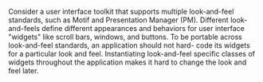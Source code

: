 Consider a user interface toolkit that supports multiple look-and-feel standards, such as Motif and Presentation Manager (PM). Different look-and-feels define different appearances and behaviors for user interface "widgets" like scroll bars, windows, and buttons. To be portable across look-and-feel standards, an application should not hard- code its widgets for a particular look and feel. Instantiating look-and-feel specific classes of widgets throughout the application makes it hard to change the look and feel later.

